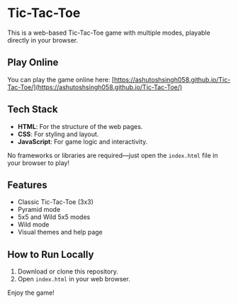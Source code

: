 # Tic-Tac-Toe

This is a web-based Tic-Tac-Toe game with multiple modes, playable directly in your browser.

## Play Online
You can play the game online here:
[https://ashutoshsingh058.github.io/Tic-Tac-Toe/](https://ashutoshsingh058.github.io/Tic-Tac-Toe/)

## Tech Stack
- **HTML**: For the structure of the web pages.
- **CSS**: For styling and layout.
- **JavaScript**: For game logic and interactivity.

No frameworks or libraries are required—just open the `index.html` file in your browser to play!

## Features
- Classic Tic-Tac-Toe (3x3)
- Pyramid mode
- 5x5 and Wild 5x5 modes
- Wild mode
- Visual themes and help page

## How to Run Locally
1. Download or clone this repository.
2. Open `index.html` in your web browser.

Enjoy the game! 